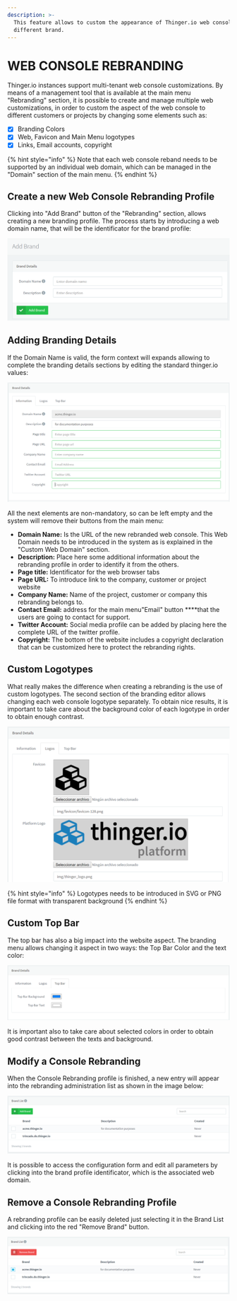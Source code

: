 ```yaml
---
description: >-
  This feature allows to custom the appearance of Thinger.io web console to a
  different brand.
---
```


# WEB CONSOLE REBRANDING

Thinger.io instances support multi-tenant web console customizations. By means of a management tool that is available at the main menu "Rebranding" section, it is possible to create and manage multiple web customizations, in order to custom the aspect of the web console to different customers or projects by changing some elements such as:

* [x] Branding Colors
* [x] Web, Favicon and Main Menu logotypes
* [x] Links, Email accounts, copyright

{% hint style="info" %}
Note that each web console reband needs to be supported by an individual web domain, which can be managed in the "Domain" section of the main menu.
{% endhint %}

## Create a new Web Console Rebranding Profile

Clicking into "Add Brand" button of the "Rebranding" section, allows creating a new branding profile. The process starts by introducing a web domain name, that will be the identificator for the brand profile:

![](../../.gitbook/assets/image%20%28178%29.png)

## Adding Branding Details

If the Domain Name is valid, the form context will expands allowing to complete the branding details sections by editing the standard thinger.io values:

![](../../.gitbook/assets/image%20%2825%29.png)

All the next elements are non-mandatory, so can be left empty and the system will remove their buttons from the main menu:

* **Domain Name:** Is the URL of the new rebranded web console. This Web Domain needs to be introduced in the system as is explained in the "Custom Web Domain" section. 
* **Description:** Place here some additional information about the rebranding profile in order to identify it from the others.
* **Page title:** Identificator for the web browser tabs
* **Page URL:** To introduce link to the company, customer or project website
* **Company Name:** Name of the project, customer or company this rebranding belongs to. 
* **Contact Email:** address for the main menu"Email" button ****that the users are going to contact for support.
* **Twitter Account:**  Social media profile can be added by placing here the complete URL of the twitter profile.
* **Copyright:** The bottom of the website includes a copyright declaration that can be customized here to protect the rebranding rights.  

## Custom Logotypes

What really makes the difference when creating a rebranding is the use of custom logotypes. The second section of the branding editor allows changing each web console logotype separately. To obtain nice results, it is important to take care about the background color of each logotype in order to obtain enough contrast.

![](../../.gitbook/assets/image%20%28102%29.png)

{% hint style="info" %}
Logotypes needs to be introduced in SVG or PNG file format with transparent background 
{% endhint %}

## **Custom Top Bar**

The top bar has also a big impact into the website aspect. The branding menu allows changing it aspect in two ways: the Top Bar Color and the text color:

![](../../.gitbook/assets/image%20%2880%29.png)

It is important also to take care about selected colors in order to obtain good contrast between the texts and background. 

## **Modify a Console Rebranding**

When the Console Rebranding profile is finished, a new entry will appear into the rebranding administration list as shown in the image below:

![](../../.gitbook/assets/image%20%281%29.png)

It is possible to access the configuration form and edit all parameters by clicking into the brand profile identificator, which is the associated web domain.

## Remove a Console Rebranding Profile

A rebranding profile can be easily deleted just selecting it in the Brand List and clicking into the red "Remove Brand" button.

![](../../.gitbook/assets/image%20%28100%29.png)



